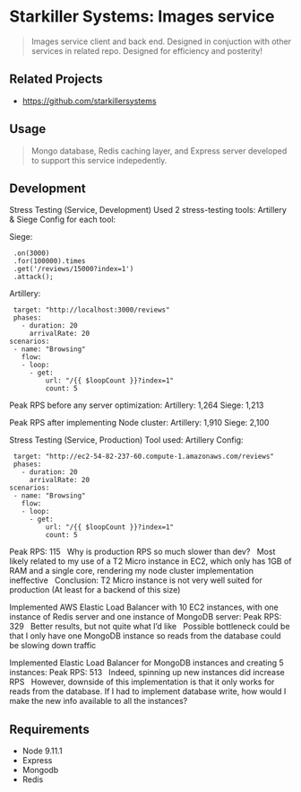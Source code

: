 # Starkiller Systems: Images service

> Images service client and back end. Designed in conjuction with other services in related repo. Designed for efficiency and posterity!

## Related Projects

  - https://github.com/starkillersystems

## Usage

> Mongo database, Redis caching layer, and Express server developed to support this service indepedently.

## Development

Stress Testing (Service, Development)
Used 2 stress-testing tools: Artillery & Siege
Config for each tool:

Siege: 
```siege()
 .on(3000)
 .for(100000).times
 .get('/reviews/15000?index=1')
 .attack();
```


Artillery:
```config:
 target: "http://localhost:3000/reviews"
 phases:
   - duration: 20
     arrivalRate: 20
scenarios:
 - name: "Browsing"
   flow:
   - loop:
     - get:
         url: "/{{ $loopCount }}?index=1"
         count: 5
```

Peak RPS before any server optimization:
Artillery: 1,264
Siege: 1,213

Peak RPS after implementing Node cluster:
Artillery: 1,910
Siege: 2,100


Stress Testing (Service, Production)
Tool used: Artillery 
Config: 

```config:
 target: "http://ec2-54-82-237-60.compute-1.amazonaws.com/reviews"
 phases:
   - duration: 20
     arrivalRate: 20
scenarios:
 - name: "Browsing"
   flow:
   - loop:
     - get:
         url: "/{{ $loopCount }}?index=1"
         count: 5
```

Peak RPS: 115
&nbsp;&nbsp;Why is production RPS so much slower than dev? 
&nbsp;&nbsp;Most likely related to my use of a T2 Micro instance in EC2, which only has 1GB of RAM and a single core, rendering my node cluster implementation ineffective
&nbsp;&nbsp;Conclusion: T2 Micro instance is not very well suited for production (At least for a backend of this size)


Implemented AWS Elastic Load Balancer with 10 EC2 instances, with one instance of Redis server and one instance of MongoDB server:
Peak RPS: 329
&nbsp;&nbsp;Better results, but not quite what I’d like
&nbsp;&nbsp;Possible bottleneck could be that I only have one MongoDB instance so reads from the database could be slowing down traffic

Implemented Elastic Load Balancer for MongoDB instances and creating 5 instances:
Peak RPS: 513
&nbsp;&nbsp;Indeed, spinning up new instances did increase RPS 
&nbsp;&nbsp;However, downside of this implementation is that it only works for reads from the database. If I had to implement database write, how would I make the new info available to all the instances? 


## Requirements

- Node 9.11.1
- Express
- Mongodb
- Redis
